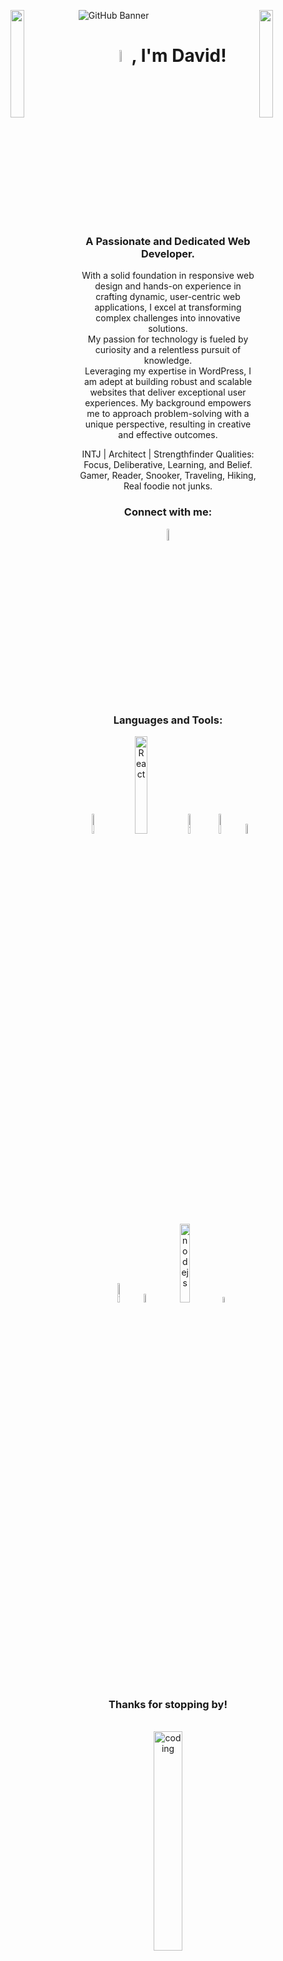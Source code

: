 ![GitHub Banner](https://github.com/user-attachments/assets/7b0beb0e-6b53-48d5-97ef-b654032cfaed)
<img align="left" src="https://user-images.githubusercontent.com/65187002/144930161-2f783401-8d27-4fdf-a2f7-cc0ba32f1f1f.gif" width="21%" style="display:inline;"><img align="right" src="https://user-images.githubusercontent.com/65187002/144930161-2f783401-8d27-4fdf-a2f7-cc0ba32f1f1f.gif" width="21%" style="display:inline;">

<h1 align="center"><img src="https://media.tenor.com/uJcQPQkws5sAAAAi/hello-hi.gif" alt="hello!" width="7%" />, I'm David!</h1>
<h3 align="center">A Passionate and Dedicated Web Developer.</h3>
<p align="center">With a solid foundation in responsive web design and hands-on experience in crafting dynamic, user-centric web applications, I excel at transforming complex challenges into innovative solutions.<br>
My passion for technology is fueled by curiosity and a relentless pursuit of knowledge.<br>
Leveraging my expertise in WordPress, I am adept at building robust and scalable websites that deliver exceptional user experiences. My background empowers me to approach problem-solving with a unique perspective, resulting in creative and effective outcomes.</p>
<p align="center">INTJ | Architect | Strengthfinder Qualities: Focus, Deliberative, Learning, and Belief. <br> Gamer, Reader, Snooker, Traveling, Hiking, Real foodie not junks.</p>

<h3 align="center">Connect with me:</h3>
<p align="center">
<a href="https://www.linkedin.com/in/daviduo" target="blank"><img align="center" src="https://raw.githubusercontent.com/rahuldkjain/github-profile-readme-generator/master/src/images/icons/Social/linked-in-alt.svg" alt="David's LinkedIn" width="7%" /></a>
</p>

<h3 align="center">Languages and Tools:</h3>
<div align="center">
  <img src="https://img.genial.ly/6035bcb66b979e053f5d6fc6/87e5f93d-f314-4fb4-9edd-c977b9c1a690.gif" alt="JavaScript" width="9%" />
  <img src="https://user-images.githubusercontent.com/97989643/220242520-78dd8232-4416-461a-a8f1-6c0b3f5f357f.gif" alt="React" width="20%" />
  <img src="https://upload.wikimedia.org/wikipedia/commons/f/f1/Vitejs-logo.svg" alt="Vite" width="9%" />
  <img src="https://upload.wikimedia.org/wikipedia/commons/thumb/6/61/HTML5_logo_and_wordmark.svg/2048px-HTML5_logo_and_wordmark.svg.png" alt="HTML" width="9%" />
  <img src="https://upload.wikimedia.org/wikipedia/commons/d/d5/CSS3_logo_and_wordmark.svg" alt="CSS" width="6.5%" />
  
  
</div>
<div align="center">
  <img src="https://seeklogo.com/images/T/tailwind-css-logo-5AD4175897-seeklogo.com.png" alt="Tailwind" width="9%"  />
  <img src="https://cdn.worldvectorlogo.com/logos/redux.svg" alt="redux" width="6%" />
  <img src="https://upload.wikimedia.org/wikipedia/commons/thumb/7/7e/Node.js_logo_2015.svg/2560px-Node.js_logo_2015.svg.png" alt="nodejs" width="18%" />
  <img src="https://upload.wikimedia.org/wikipedia/commons/9/93/Wordpress_Blue_logo.png" alt="Wordpress" width="5% />
</div>

<br>
<br>
<div align="center">
</div>
<be>
<br>
<br>
<h3 align="center">Thanks for stopping by!</h3>
<br>
<div align="center">
<img src="https://64.media.tumblr.com/4ac57db98021ffd3a4e6717dee097802/12aed88b4e9b63bf-34/s500x750/263fd5dcfc31e7ebd0eaced44e76082030b3c004.gif" alt="coding" width="30%" />
</div>
